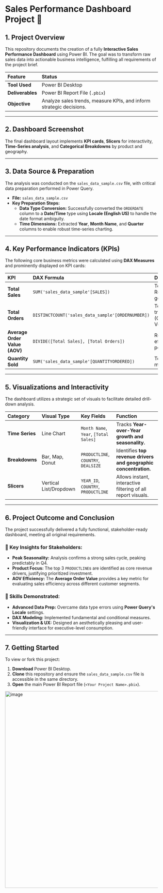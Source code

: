 # Sales Performance Dashboard Project 🚀

## 1. Project Overview

This repository documents the creation of a fully **Interactive Sales Performance Dashboard** using Power BI. The goal was to transform raw sales data into actionable business intelligence, fulfilling all requirements of the project brief.

| Feature | Status |
| :--- | :--- |
| **Tool Used** | Power BI Desktop |
| **Deliverables** | Power BI Report File (`.pbix`) |
| **Objective** | Analyze sales trends, measure KPIs, and inform strategic decisions. |

---

## 2. Dashboard Screenshot

The final dashboard layout implements **KPI cards**, **Slicers** for interactivity, **Time-Series analysis**, and **Categorical Breakdowns** by product and geography.



---

## 3. Data Source & Preparation

The analysis was conducted on the `sales_data_sample.csv` file, with critical data preparation performed in Power Query.

* **File:** `sales_data_sample.csv`
* **Key Preparation Steps:**
    * **Data Type Conversion:** Successfully converted the `ORDERDATE` column to a **Date/Time** type using **Locale (English US)** to handle the date format ambiguity.
    * **Time Dimensions:** Extracted **Year**, **Month Name**, and **Quarter** columns to enable robust time-series charting.

---

## 4. Key Performance Indicators (KPIs)

The following core business metrics were calculated using **DAX Measures** and prominently displayed on KPI cards:

| KPI | DAX Formula | Description |
| :--- | :--- | :--- |
| **Total Sales** | `SUM('sales_data_sample'[SALES])` | Total Revenue generated. |
| **Total Orders** | `DISTINCTCOUNT('sales_data_sample'[ORDERNUMBER])` | Total unique transactions (Order Volume). |
| **Average Order Value (AOV)** | `DIVIDE([Total Sales], [Total Orders])` | Revenue efficiency per order. |
| **Quantity Sold** | `SUM('sales_data_sample'[QUANTITYORDERED])` | Total units moved. |

---

## 5. Visualizations and Interactivity

The dashboard utilizes a strategic set of visuals to facilitate detailed drill-down analysis.

| Category | Visual Type | Key Fields | Function |
| :--- | :--- | :--- | :--- |
| **Time Series** | Line Chart | `Month Name`, `Year`, `[Total Sales]` | Tracks **Year-over-Year growth and seasonality.** |
| **Breakdowns** | Bar, Map, Donut | `PRODUCTLINE`, `COUNTRY`, `DEALSIZE` | Identifies **top revenue drivers and geographic concentration.** |
| **Slicers** | Vertical List/Dropdown | `YEAR_ID`, `COUNTRY`, `PRODUCTLINE` | Allows instant, interactive filtering of all report visuals. |

---

## 6. Project Outcome and Conclusion

The project successfully delivered a fully functional, stakeholder-ready dashboard, meeting all original requirements.

### 🎯 Key Insights for Stakeholders:

* **Peak Seasonality:** Analysis confirms a strong sales cycle, peaking predictably in Q4.
* **Product Focus:** The top 3 `PRODUCTLINE`s are identified as core revenue drivers, justifying prioritized investment.
* **AOV Efficiency:** The **Average Order Value** provides a key metric for evaluating sales efficiency across different customer segments.

### 🧠 Skills Demonstrated:

* **Advanced Data Prep:** Overcame data type errors using **Power Query's Locale** settings.
* **DAX Modeling:** Implemented fundamental and conditional measures.
* **Visualization & UX:** Designed an aesthetically pleasing and user-friendly interface for executive-level consumption.

---

## 7. Getting Started

To view or fork this project:

1.  **Download** Power BI Desktop.
2.  **Clone** this repository and ensure the `sales_data_sample.csv` file is accessible in the same directory.
3.  **Open** the main Power BI Report file (`<Your Project Name>.pbix`).

   <img width="1143" height="645" alt="image" src="https://github.com/user-attachments/assets/5bf648f7-3a40-40b7-aaf8-65f635860906" />
